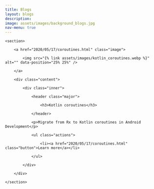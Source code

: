 ```yaml
---
title: Blogs
layout: blogs
description: 
image: assets/images/background_blogs.jpg
nav-menu: true
---
```


<!-- Main -->
<div id="main">

<!-- Two -->
<section id="two" class="spotlights">

	<section>

		<a href="2020/05/17/coroutines.html" class="image">

			<img src="{% link assets/images/kotlin_coroutines.webp %}" alt="" data-position="25% 25%" />

		</a>

		<div class="content">

			<div class="inner">

				<header class="major">

					<h3>Kotlin coroutines</h3>

				</header>

				<p>Migrate from Rx to Kotlin coroutines in Android Development</p>

				<ul class="actions">

					<li><a href="2020/05/17/coroutines.html" class="button">Learn more</a></li>

				</ul>

			</div>

		</div>

	</section>
</section>

</div>
